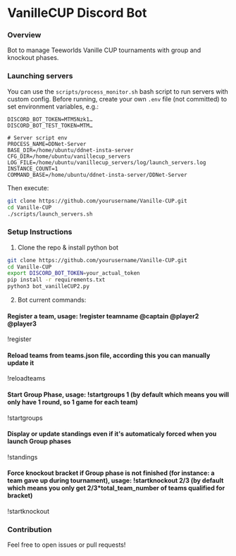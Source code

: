 # VanilleCUP Discord Bot

### Overview
Bot to manage Teeworlds Vanille CUP tournaments with group and knockout phases.

### Launching servers
You can use the `scripts/process_monitor.sh` bash script to run servers with custom config.
Before running, create your own `.env` file (not committed) to set environment variables, e.g.:
```.env
DISCORD_BOT_TOKEN=MTM5Nzk1…
DISCORD_BOT_TEST_TOKEN=MTM…

# Server script env
PROCESS_NAME=DDNet-Server
BASE_DIR=/home/ubuntu/ddnet-insta-server
CFG_DIR=/home/ubuntu/vanillecup_servers
LOG_FILE=/home/ubuntu/vanillecup_servers/log/launch_servers.log
INSTANCE_COUNT=1
COMMAND_BASE=/home/ubuntu/ddnet-insta-server/DDNet-Server
```
Then execute:
```bash
git clone https://github.com/yourusername/Vanille-CUP.git
cd Vanille-CUP
./scripts/launch_servers.sh
```

### Setup Instructions
1. Clone the repo & install python bot
```bash
git clone https://github.com/yourusername/Vanille-CUP.git
cd Vanille-CUP
export DISCORD_BOT_TOKEN=your_actual_token
pip install -r requirements.txt
python3 bot_vanilleCUP2.py
```

2. Bot current commands:
#### Register a team, usage: !register teamname @captain @player2 @player3
!register
#### Reload teams from teams.json file, according this you can manually update it
!reloadteams
#### Start Group Phase, usage: !startgroups 1 (by default which means you will only have 1 round, so 1 game for each team)
!startgroups
#### Display or update standings even if it's automaticaly forced when you launch Group phases
!standings
#### Force knockout bracket if Group phase is not finished (for instance: a team gave up during tournament), usage: !startknockout 2/3 (by default which means you only get 2/3*total_team_number of teams qualified for bracket)
!startknockout

### Contribution
Feel free to open issues or pull requests!

